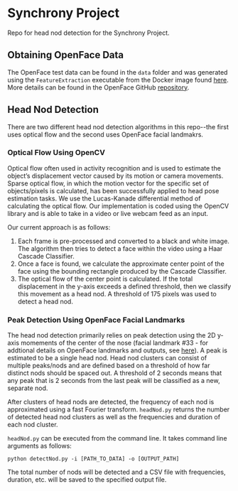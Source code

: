 # Synchrony Project

Repo for head nod detection for the Synchrony Project. 

## Obtaining OpenFace Data
The OpenFace test data can be found in the `data` folder and was generated using the `FeatureExtraction` executable from the Docker image found [here](https://hub.docker.com/r/algebr/openface/). More details can be found in the OpenFace GitHub [repository](https://github.com/TadasBaltrusaitis/OpenFace/wiki/Command-line-arguments).

## Head Nod Detection
There are two different head nod detection algorithms in this repo--the first uses optical flow and the second uses OpenFace facial landmakrs. 

### Optical Flow Using OpenCV
Optical flow often used in activity recognition and is used to estimate the object’s displacement vector caused by its motion or camera movements. Sparse optical flow, in which the motion vector for the specific set of objects/pixels is calculated, has been successfully applied to head pose estimation tasks. We use the Lucas-Kanade differential method of calculating the optical flow. Our implementation is coded using the OpenCV library and is able to take in a video or live webcam feed as an input. 

Our current approach is as follows: 
1. Each frame is pre-processed and converted to a black and white image. The algorithm then tries to detect a face within the video using a Haar Cascade Classifier. 
2. Once a face is found, we calculate the approximate center point of the face using the bounding rectangle produced by the Cascade Classifier. 
3. The optical flow of the center point is calculated. If the total displacement in the y-axis exceeds a defined threshold, then we classify this movement as a head nod. A threshold of 175 pixels was used to detect a head nod.

### Peak Detection Using OpenFace Facial Landmarks
The head nod detection primarily relies on peak detection using the 2D y-axis momements of the center of the nose (facial landmark #33 - for addtional details on OpenFace landmarks and outputs, see [here](https://github.com/TadasBaltrusaitis/OpenFace/wiki/Output-Format)). A peak is estimated to be a single head nod. Head nod clusters can consist of multiple peaks/nods and are defined based on a threshold of how far distinct nods should be spaced out. A threshold of 2 seconds means that any peak that is 2 seconds from the last peak will be classified as a new, separate nod. 

After clusters of head nods are detected, the frequency of each nod is approximated using a fast Fourier transform. `headNod.py` returns the number of detected head nod clusters as well as the frequencies and duration of each nod cluster. 

`headNod.py` can be executed from the command line. It takes command line arguments as follows:

```
python detectNod.py -i [PATH_TO_DATA] -o [OUTPUT_PATH]
```

The total number of nods will be detected and a CSV file with frequencies, duration, etc. will be saved to the specified output file. 




 
